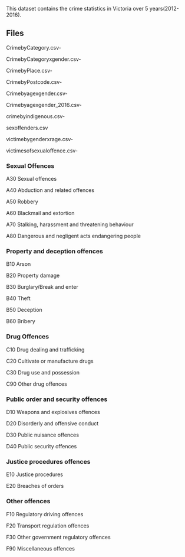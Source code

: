 This dataset contains the crime statistics in Victoria over 5 years(2012-2016). 

## Files

CrimebyCategory.csv-

CrimebyCategoryxgender.csv-

CrimebyPlace.csv-

CrimebyPostcode.csv-

Crimebyagexgender.csv-

Crimebyagexgender_2016.csv-

crimebyindigenous.csv-

sexoffenders.csv

victimebygenderxrage.csv-

victimesofsexualoffence.csv-

### Sexual Offences
A30 Sexual offences

A40 Abduction and related offences

A50 Robbery

A60 Blackmail and extortion

A70 Stalking, harassment and threatening behaviour

A80 Dangerous and negligent acts endangering people

### Property and deception offences
B10 Arson

B20 Property damage

B30 Burglary/Break and enter

B40 Theft

B50 Deception

B60 Bribery

### Drug Offences
C10 Drug dealing and trafficking

C20 Cultivate or manufacture drugs

C30 Drug use and possession

C90 Other drug offences

### Public order and security offences
D10 Weapons and explosives offences

D20 Disorderly and offensive conduct

D30 Public nuisance offences

D40 Public security offences

### Justice procedures offences
E10 Justice procedures

E20 Breaches of orders

### Other offences
F10 Regulatory driving offences

F20 Transport regulation offences

F30 Other government regulatory offences

F90 Miscellaneous offences



